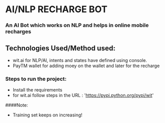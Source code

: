 # AI/NLP RECHARGE BOT
### An AI Bot which works on NLP and helps in online mobile recharges

## Technologies Used/Method used:
- wit.ai for NLP/AI, intents and states have defined using console.
- PayTM wallet for adding moey on the wallet and later for the recharge

### Steps to run the project:
- Install the requirements
- for wit.ai follow steps in the URL : 'https://pypi.python.org/pypi/wit'

####Note:
- Training set keeps on increasing!
